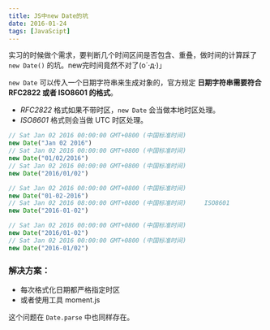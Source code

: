 ```yaml
---
title: JS中new Date的坑
date: 2016-01-24
tags: [JavaScipt]
---
```

实习的时候做个需求，要判断几个时间区间是否包含、重叠，做时间的计算踩了 ``new Date()`` 的坑。new完时间竟然不对了(o´·д·)」
<!-- more -->
``new Date`` 可以传入一个日期字符串来生成对象的，官方规定 **日期字符串需要符合 RFC2822 或者 ISO8601 的格式**。

- *RFC2822* 格式如果不带时区，``new Date`` 会当做本地时区处理。
- *ISO8601* 格式则会当做 UTC 时区处理。

```javascript
// Sat Jan 02 2016 00:00:00 GMT+0800 (中国标准时间)
new Date("Jan 02 2016") 
// Sat Jan 02 2016 00:00:00 GMT+0800 (中国标准时间)
new Date("01/02/2016") 
// Sat Jan 02 2016 00:00:00 GMT+0800 (中国标准时间)
new Date("2016/01/02") 

// Sat Jan 02 2016 00:00:00 GMT+0800 (中国标准时间)
new Date("01-02-2016") 
// Sat Jan 02 2016 08:00:00 GMT+0800 (中国标准时间)     ISO8601
new Date("2016-01-02") 

// Sat Jan 02 2016 00:00:00 GMT+0800 (中国标准时间)
new Date("2016/01-02") 
// Sat Jan 02 2016 00:00:00 GMT+0800 (中国标准时间)
new Date("2016-01/02") 
```

### 解决方案：

- 每次格式化日期都严格指定时区
- 或者使用工具 moment.js

这个问题在 ``Date.parse`` 中也同样存在。
